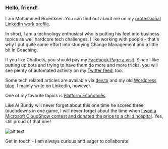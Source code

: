 ### Hello, friend!

I am Mohammed Brueckner. You can find out about me on my [professional LinkedIn work profile](https://www.linkedin.com/in/mbrueckner).

In short, I am a technology enthusiast who is putting his feet into business topics as well hardcore tech challenges.
I like working with people - that's why I put quite some effort into studying Change Management and a little bit in Coaching.

If you like Chatbots, you should pay my [Facebook Page a visit](https://m.me/mobrueckner).
Since I like putting up bots and trying to have them do more and more tricks, you will see plenty of automated activity on my [Twitter feed](https://twitter.com/moebruec), too.

Some tech related articles are available via [dev.to](https://dev.to/mrbrue) and my old [Wordpress blog](https://ideasopensourced.wordpress.com). I mainly write on LinkedIn, however.

One of my favorite topics is [Platform Economies](https://platformeconomies.com).

Like Al Bundy will never forget about this one time he scored three touchdowns in one game, I will never forget about the time when [I won a Microsoft CloudShow contest and donated the price to a child hospital](https://www.facebook.com/MicrosoftCloudShow/photos/pcb.1486882274730662/1486881964730693/). Yes, still proud of that one!

![alt text](https://media.giphy.com/media/Id0WsC08hT20ywyYHE/giphy.gif "Creators Have To Create")

Get in touch - I am always curious and eager to collaborate!
